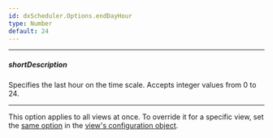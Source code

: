 ```yaml
---
id: dxScheduler.Options.endDayHour
type: Number
default: 24
---
```

---
##### shortDescription
Specifies the last hour on the time scale. Accepts integer values from 0 to 24.

---
This option applies to all views at once. To override it for a specific view, set the [same option](/Documentation/ApiReference/UI_Widgets/dxScheduler/Configuration/views/#endDayHour) in the [view's configuration object](/Documentation/ApiReference/UI_Widgets/dxScheduler/Configuration/views/).